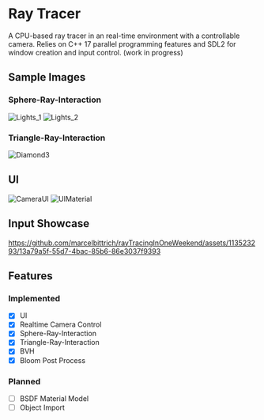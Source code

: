 # Ray Tracer
A CPU-based ray tracer in an real-time environment with a controllable camera. Relies on C++ 17 parallel programming features and SDL2 for window creation and input control.
(work in progress)

## Sample Images
### Sphere-Ray-Interaction
![Lights_1](https://github.com/marcelbittrich/rayTracingInOneWeekend/assets/113523293/b3a39a82-7297-40fc-ada9-6c8b57c0870d)
![Lights_2](https://github.com/marcelbittrich/rayTracingInOneWeekend/assets/113523293/2596898f-9fb5-4ab4-bd4d-831714e844b8)

### Triangle-Ray-Interaction
![Diamond3](https://github.com/user-attachments/assets/243fe24e-c530-4471-88e2-149176299c56)

## UI
![CameraUI](https://github.com/marcelbittrich/rayTracer/assets/113523293/9101d6ac-3741-4e9b-bc21-ed7d244cc791)
![UIMaterial](https://github.com/marcelbittrich/rayTracer/assets/113523293/36922adb-849b-49fb-8e2c-d756911ede2d)

## Input Showcase
https://github.com/marcelbittrich/rayTracingInOneWeekend/assets/113523293/13a79a5f-55d7-4bac-85b6-86e3037f9393

## Features

### Implemented
- [x] UI
- [x] Realtime Camera Control
- [x] Sphere-Ray-Interaction
- [x] Triangle-Ray-Interaction
- [x] BVH
- [x] Bloom Post Process
### Planned     
- [ ] BSDF Material Model
- [ ] Object Import
